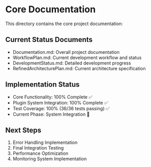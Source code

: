 # Core Documentation

This directory contains the core project documentation:

## Current Status Documents
- Documentation.md: Overall project documentation
- WorkflowPlan.md: Current development workflow and status
- DevelopmentStatus.md: Detailed development progress
- RefinedArchitecturePlan.md: Current architecture specification

## Implementation Status
- Core Functionality: 100% Complete ✅
- Plugin System Integration: 100% Complete ✅
- Test Coverage: 100% (36/36 tests passing) ✅
- Current Phase: System Integration 🔄

## Next Steps
1. Error Handling Implementation
2. Final Integration Testing
3. Performance Optimization
4. Monitoring System Implementation